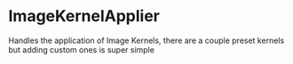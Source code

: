 # ImageKernelApplier
Handles the application of Image Kernels, there are a couple preset kernels but adding custom ones is super simple

